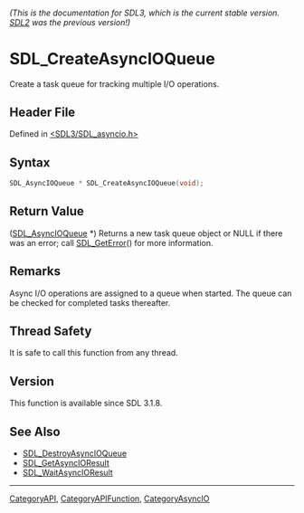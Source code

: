 ###### (This is the documentation for SDL3, which is the current stable version. [SDL2](https://wiki.libsdl.org/SDL2/) was the previous version!)
# SDL_CreateAsyncIOQueue

Create a task queue for tracking multiple I/O operations.

## Header File

Defined in [<SDL3/SDL_asyncio.h>](https://github.com/libsdl-org/SDL/blob/main/include/SDL3/SDL_asyncio.h)

## Syntax

```c
SDL_AsyncIOQueue * SDL_CreateAsyncIOQueue(void);
```

## Return Value

([SDL_AsyncIOQueue](SDL_AsyncIOQueue) *) Returns a new task queue object or
NULL if there was an error; call [SDL_GetError](SDL_GetError)() for more
information.

## Remarks

Async I/O operations are assigned to a queue when started. The queue can be
checked for completed tasks thereafter.

## Thread Safety

It is safe to call this function from any thread.

## Version

This function is available since SDL 3.1.8.

## See Also

- [SDL_DestroyAsyncIOQueue](SDL_DestroyAsyncIOQueue)
- [SDL_GetAsyncIOResult](SDL_GetAsyncIOResult)
- [SDL_WaitAsyncIOResult](SDL_WaitAsyncIOResult)

----
[CategoryAPI](CategoryAPI), [CategoryAPIFunction](CategoryAPIFunction), [CategoryAsyncIO](CategoryAsyncIO)

